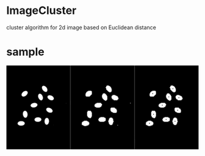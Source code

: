 # ImageCluster
cluster algorithm for 2d image based on Euclidean distance

# sample
![sample](sample/sample.png)